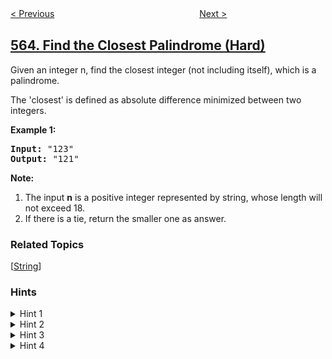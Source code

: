 <!--|This file generated by command(leetcode description); DO NOT EDIT.    |-->
<!--+----------------------------------------------------------------------+-->
<!--|@author    openset <openset.wang@gmail.com>                           |-->
<!--|@link      https://github.com/openset                                 |-->
<!--|@home      https://github.com/openset/leetcode                        |-->
<!--+----------------------------------------------------------------------+-->

[< Previous](https://github.com/openset/leetcode/tree/master/problems/binary-tree-tilt "Binary Tree Tilt")
　　　　　　　　　　　　　　　　
[Next >](https://github.com/openset/leetcode/tree/master/problems/array-nesting "Array Nesting")

## [564. Find the Closest Palindrome (Hard)](https://leetcode.com/problems/find-the-closest-palindrome "寻找最近的回文数")

<p>Given an integer n, find the closest integer (not including itself), which is a palindrome. </p>

<p>The 'closest' is defined as absolute difference minimized between two integers.</p>

<p><b>Example 1:</b><br />
<pre>
<b>Input:</b> "123"
<b>Output:</b> "121"
</pre>
</p>

<p><b>Note:</b><br>
<ol>
<li>The input <b>n</b> is a positive integer represented by string, whose length will not exceed 18.</li>
<li>If there is a tie, return the smaller one as answer.</li>
</ol>
</p>

### Related Topics
  [[String](https://github.com/openset/leetcode/tree/master/tag/string/README.md)]

### Hints
<details>
<summary>Hint 1</summary>
Will brute force work for this problem? Think of something else.
</details>

<details>
<summary>Hint 2</summary>
Take some examples like 1234, 999,1000, etc and check their closest palindromes. How many different cases are possible?
</details>

<details>
<summary>Hint 3</summary>
Do we have to consider only left half or right half of the string or both?
</details>

<details>
<summary>Hint 4</summary>
Try to find the closest palindrome of these numbers- 12932, 99800, 12120. Did you observe something?
</details>

